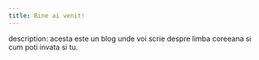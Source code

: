 ```yaml
---
title: Bine ai venit!
---
```

description: acesta este un blog unde voi scrie despre limba coreeana si cum poti invata si tu.

